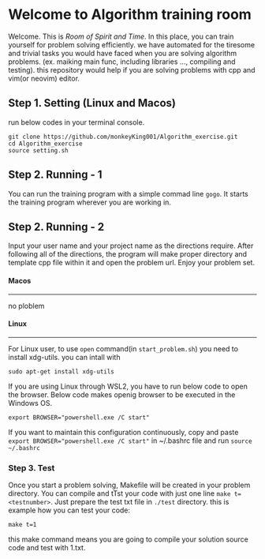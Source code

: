# Welcome to Algorithm training room

Welcome. This is *Room of Spirit and Time*. In this place, you can train yourself for problem solving efficiently. we have automated for the tiresome and trivial tasks you would have faced when you are solving algorithm problems. (ex. maiking main func, including libraries ..., compiling and testing).
this repository would help if you are solving problems with cpp and vim(or neovim) editor.
## Step 1. Setting (Linux and Macos)

run below codes in your terminal console.

```
git clone https://github.com/monkeyKing001/Algorithm_exercise.git
cd Algorithm_exercise
source setting.sh
```

## Step 2. Running - 1
You can run the training program with a simple commad line `gogo`. 
It starts the training program wherever you are working in.


## Step 2. Running - 2
Input your user name and your project name as the directions require.
After following all of the directions, the program will make proper directory and template cpp file within it and open the problem url. 
Enjoy your problem set.



#### Macos
---
no ploblem

#### Linux
---
For Linux user, to use `open` command(in `start_problem.sh`) you need to install xdg-utils.
you can intall with
```
sudo apt-get install xdg-utils
```
If you are using Linux through WSL2, you have to run below code to open the browser. Below code makes openig browser to be executed in the Windows OS.

```
export BROWSER="powershell.exe /C start"
```
If you want to maintain this configuration continuously, copy and paste `export BROWSER="powershell.exe /C start"` in ~/.bashrc file and run `source ~/.bashrc`

### Step 3. Test
Once you start a problem solving, Makefile will be created in your problem directory.
You can compile and tTst your code with just one line `make t=<testnumber>`.
Just prepare the test txt file in `./test` directory.
this is example how you can test your code:
```
make t=1
```
this make command means you are going to compile your solution source code and test with 1.txt.
